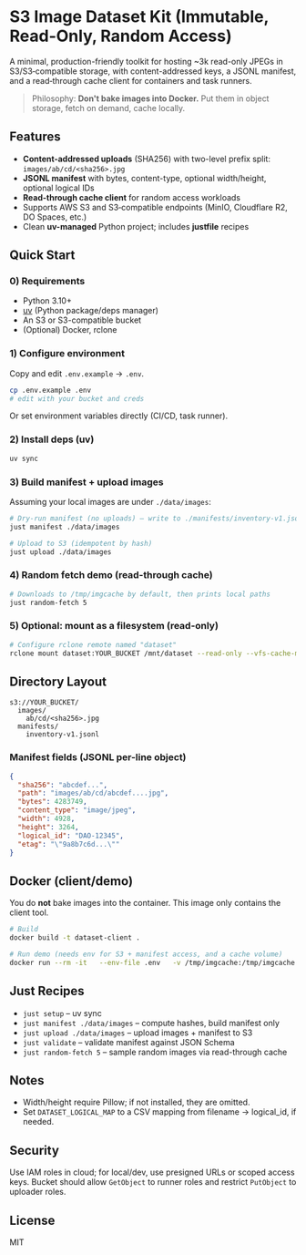 
# S3 Image Dataset Kit (Immutable, Read-Only, Random Access)

A minimal, production-friendly toolkit for hosting ~3k read-only JPEGs in S3/S3‑compatible storage, with
content-addressed keys, a JSONL manifest, and a read‑through cache client for containers and task runners.

> Philosophy: **Don't bake images into Docker.** Put them in object storage, fetch on demand, cache locally.

## Features
- **Content-addressed uploads** (SHA256) with two-level prefix split: `images/ab/cd/<sha256>.jpg`
- **JSONL manifest** with bytes, content-type, optional width/height, optional logical IDs
- **Read-through cache client** for random access workloads
- Supports AWS S3 and S3‑compatible endpoints (MinIO, Cloudflare R2, DO Spaces, etc.)
- Clean **uv-managed** Python project; includes **justfile** recipes

## Quick Start

### 0) Requirements
- Python 3.10+
- [uv](https://github.com/astral-sh/uv) (Python package/deps manager)
- An S3 or S3-compatible bucket
- (Optional) Docker, rclone

### 1) Configure environment
Copy and edit `.env.example` → `.env`.

```bash
cp .env.example .env
# edit with your bucket and creds
```

Or set environment variables directly (CI/CD, task runner).

### 2) Install deps (uv)
```bash
uv sync
```

### 3) Build manifest + upload images
Assuming your local images are under `./data/images`:

```bash
# Dry-run manifest (no uploads) – write to ./manifests/inventory-v1.jsonl
just manifest ./data/images

# Upload to S3 (idempotent by hash)
just upload ./data/images
```

### 4) Random fetch demo (read-through cache)
```bash
# Downloads to /tmp/imgcache by default, then prints local paths
just random-fetch 5
```

### 5) Optional: mount as a filesystem (read-only)
```bash
# Configure rclone remote named "dataset"
rclone mount dataset:YOUR_BUCKET /mnt/dataset --read-only --vfs-cache-mode full
```

## Directory Layout
```
s3://YOUR_BUCKET/
  images/
    ab/cd/<sha256>.jpg
  manifests/
    inventory-v1.jsonl
```

### Manifest fields (JSONL per-line object)
```json
{
  "sha256": "abcdef...",
  "path": "images/ab/cd/abcdef....jpg",
  "bytes": 4283749,
  "content_type": "image/jpeg",
  "width": 4928,
  "height": 3264,
  "logical_id": "DAO-12345",
  "etag": "\"9a8b7c6d...\""
}
```

## Docker (client/demo)
You do **not** bake images into the container. This image only contains the client tool.

```bash
# Build
docker build -t dataset-client .

# Run demo (needs env for S3 + manifest access, and a cache volume)
docker run --rm -it   --env-file .env   -v /tmp/imgcache:/tmp/imgcache   dataset-client   python -m dataset_tool.scripts.random_fetch --n 3
```

## Just Recipes
- `just setup` – uv sync
- `just manifest ./data/images` – compute hashes, build manifest only
- `just upload ./data/images` – upload images + manifest to S3
- `just validate` – validate manifest against JSON Schema
- `just random-fetch 5` – sample random images via read-through cache

## Notes
- Width/height require Pillow; if not installed, they are omitted.
- Set `DATASET_LOGICAL_MAP` to a CSV mapping from filename → logical_id, if needed.

## Security
Use IAM roles in cloud; for local/dev, use presigned URLs or scoped access keys.
Bucket should allow `GetObject` to runner roles and restrict `PutObject` to uploader roles.

## License
MIT
